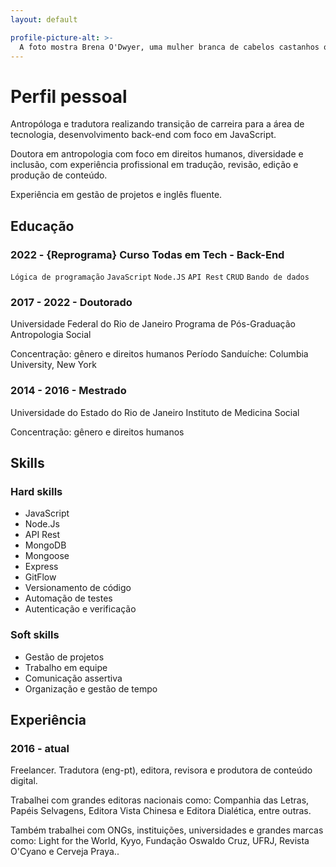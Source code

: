 ```yaml
---
layout: default

profile-picture-alt: >-
  A foto mostra Brena O'Dwyer, uma mulher branca de cabelos castanhos ondulados, sorrindo. A foto mostra o rosto de Brena e um fundo verde borrado.
---
```


# Perfil pessoal
Antropóloga e tradutora realizando
transição de carreira para a área de
tecnologia, desenvolvimento back-end
com foco em JavaScript.

Doutora em antropologia com foco em
direitos humanos, diversidade e
inclusão, com experiência profissional
em tradução, revisão, edição e
produção de conteúdo.

Experiência em gestão de projetos e
inglês fluente.



## Educação
### 2022 - {Reprograma} Curso Todas em Tech - Back-End
`Lógica de programação`
`JavaScript`
`Node.JS`
`API Rest`
`CRUD`
`Bando de dados`


### 2017 - 2022 - Doutorado
Universidade Federal do Rio de Janeiro
Programa de Pós-Graduação Antropologia
Social

Concentração: gênero e direitos humanos
Período Sanduíche: Columbia University,
New York


### 2014 - 2016 - Mestrado
Universidade do Estado do Rio de Janeiro
Instituto de Medicina Social

Concentração: gênero e direitos humanos

## Skills
### Hard skills
* JavaScript
* Node.Js
* API Rest
* MongoDB
* Mongoose
* Express
* GitFlow
* Versionamento de código
* Automação de testes
* Autenticação e verificação



### Soft skills
* Gestão de projetos
* Trabalho em equipe
* Comunicação assertiva
* Organização e gestão de tempo



## Experiência
### 2016 - atual
Freelancer. Tradutora (eng-pt), editora,
revisora e produtora de conteúdo
digital.

Trabalhei com grandes editoras
nacionais como: Companhia das Letras,
Papéis Selvagens, Editora Vista Chinesa
e Editora Dialética, entre outras.

Também trabalhei com ONGs,
instituições, universidades e grandes
marcas como: Light for the World,
Kyyo, Fundação Oswaldo Cruz, UFRJ,
Revista O'Cyano e Cerveja Praya..
